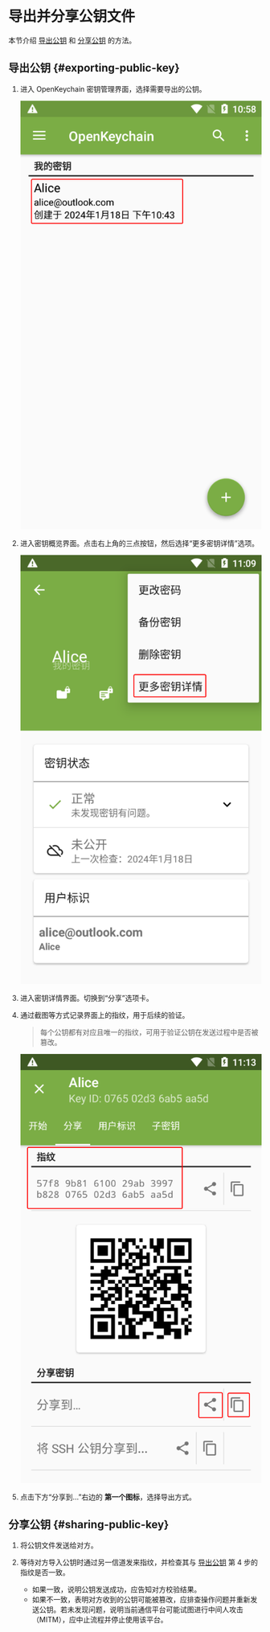 # 导出并分享公钥文件

本节介绍 [导出公钥](#exporting-public-key) 和 [分享公钥](#sharing-public-key) 的方法。

## 导出公钥 {#exporting-public-key}

1. 进入 OpenKeychain 密钥管理界面，选择需要导出的公钥。

    ![密钥列表](exporting-public-key/certificates.png)

2. 进入密钥概览界面。点击右上角的三点按钮，然后选择“更多密钥详情”选项。

    ![更多密钥详情](exporting-public-key/key-detail-button.png)

3. 进入密钥详情界面。切换到“分享”选项卡。

4. 通过截图等方式记录界面上的指纹，用于后续的验证。

    > 每个公钥都有对应且唯一的指纹，可用于验证公钥在发送过程中是否被篡改。

    ![密钥详情界面](exporting-public-key/key-detail.png)

5. 点击下方“分享到...”右边的 **第一个图标**，选择导出方式。

## 分享公钥 {#sharing-public-key}

1. 将公钥文件发送给对方。

2. 等待对方导入公钥时通过另一信道发来指纹，并检查其与 [导出公钥](#exporting-public-key) 第 4 步的指纹是否一致。

    - 如果一致，说明公钥发送成功，应告知对方校验结果。
    - 如果不一致，表明对方收到的公钥可能被篡改，应排查操作问题并重新发送公钥。若未发现问题，说明当前通信平台可能试图进行中间人攻击（MITM），应中止流程并停止使用该平台。